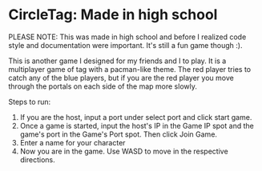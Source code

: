 # CircleTag: Made in high school
PLEASE NOTE: This was made in high school and before I realized code style and documentation were important. It's still a fun game though :).

This is another game I designed for my friends and I to play. It is a multiplayer game of tag with a pacman-like theme. The red player tries to catch any of the blue players, but if you are the red player you move through the portals on each side of the map more slowly.

Steps to run:
1. If you are the host, input a port under select port and click start game.
2. Once a game is started, input the host's IP in the Game IP spot and the game's port in the Game's Port spot. Then click Join Game.
3. Enter a name for your character
4. Now you are in the game. Use WASD to move in the respective directions.
